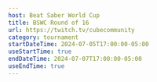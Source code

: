 ```yaml
---
host: Beat Saber World Cup
title: BSWC Round of 16
url: https://twitch.tv/cubecommunity
category: tournament
startDateTime: 2024-07-05T17:00:00-05:00
useStartTime: true
endDateTime: 2024-07-07T17:00:00-05:00
useEndTime: true
---
```

